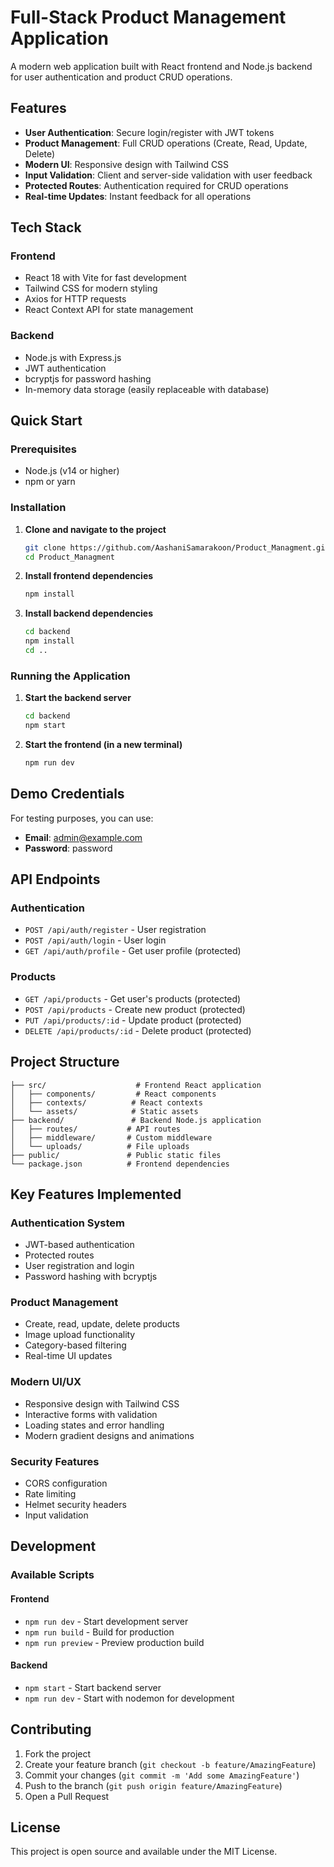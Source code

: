 # Full-Stack Product Management Application

A modern web application built with React frontend and Node.js backend for user authentication and product CRUD operations.

## Features

- **User Authentication**: Secure login/register with JWT tokens
- **Product Management**: Full CRUD operations (Create, Read, Update, Delete)
- **Modern UI**: Responsive design with Tailwind CSS
- **Input Validation**: Client and server-side validation with user feedback
- **Protected Routes**: Authentication required for CRUD operations
- **Real-time Updates**: Instant feedback for all operations

## Tech Stack

### Frontend
- React 18 with Vite for fast development
- Tailwind CSS for modern styling
- Axios for HTTP requests
- React Context API for state management

### Backend
- Node.js with Express.js
- JWT authentication
- bcryptjs for password hashing
- In-memory data storage (easily replaceable with database)

## Quick Start

### Prerequisites
- Node.js (v14 or higher)
- npm or yarn

### Installation

1. **Clone and navigate to the project**
   ```bash
   git clone https://github.com/AashaniSamarakoon/Product_Managment.git
   cd Product_Managment
   ```

2. **Install frontend dependencies**
   ```bash
   npm install
   ```

3. **Install backend dependencies**
   ```bash
   cd backend
   npm install
   cd ..
   ```

### Running the Application

1. **Start the backend server**
   ```bash
   cd backend
   npm start
   ```
  

2. **Start the frontend (in a new terminal)**
   ```bash
   npm run dev
   ```


## Demo Credentials

For testing purposes, you can use:
- **Email**: admin@example.com
- **Password**: password

## API Endpoints

### Authentication
- `POST /api/auth/register` - User registration
- `POST /api/auth/login` - User login
- `GET /api/auth/profile` - Get user profile (protected)

### Products
- `GET /api/products` - Get user's products (protected)
- `POST /api/products` - Create new product (protected)
- `PUT /api/products/:id` - Update product (protected)
- `DELETE /api/products/:id` - Delete product (protected)

## Project Structure

```
├── src/                    # Frontend React application
│   ├── components/         # React components
│   ├── contexts/          # React contexts
│   └── assets/            # Static assets
├── backend/               # Backend Node.js application
│   ├── routes/           # API routes
│   ├── middleware/       # Custom middleware
│   └── uploads/          # File uploads
├── public/               # Public static files
└── package.json          # Frontend dependencies
```

## Key Features Implemented

### Authentication System
- JWT-based authentication
- Protected routes
- User registration and login
- Password hashing with bcryptjs

### Product Management
- Create, read, update, delete products
- Image upload functionality
- Category-based filtering
- Real-time UI updates

### Modern UI/UX
- Responsive design with Tailwind CSS
- Interactive forms with validation
- Loading states and error handling
- Modern gradient designs and animations

### Security Features
- CORS configuration
- Rate limiting
- Helmet security headers
- Input validation

## Development

### Available Scripts

#### Frontend
- `npm run dev` - Start development server
- `npm run build` - Build for production
- `npm run preview` - Preview production build

#### Backend
- `npm start` - Start backend server
- `npm run dev` - Start with nodemon for development

## Contributing

1. Fork the project
2. Create your feature branch (`git checkout -b feature/AmazingFeature`)
3. Commit your changes (`git commit -m 'Add some AmazingFeature'`)
4. Push to the branch (`git push origin feature/AmazingFeature`)
5. Open a Pull Request

## License

This project is open source and available under the MIT License.
